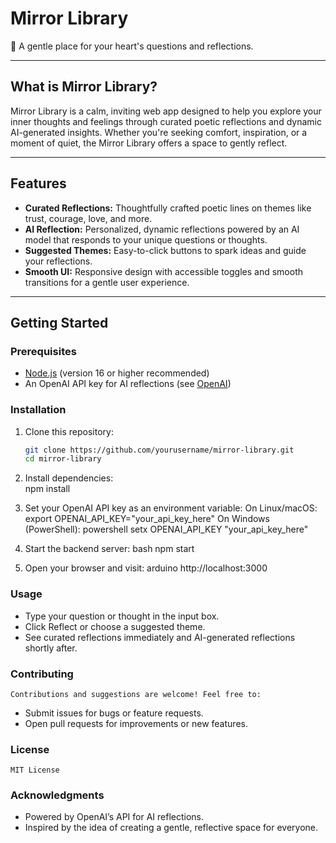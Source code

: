 # Mirror Library

🌿 A gentle place for your heart's questions and reflections.

---

## What is Mirror Library?

Mirror Library is a calm, inviting web app designed to help you explore your inner thoughts and feelings through curated poetic reflections and dynamic AI-generated insights. Whether you're seeking comfort, inspiration, or a moment of quiet, the Mirror Library offers a space to gently reflect.

---

## Features

- **Curated Reflections:** Thoughtfully crafted poetic lines on themes like trust, courage, love, and more.  
- **AI Reflection:** Personalized, dynamic reflections powered by an AI model that responds to your unique questions or thoughts.  
- **Suggested Themes:** Easy-to-click buttons to spark ideas and guide your reflections.  
- **Smooth UI:** Responsive design with accessible toggles and smooth transitions for a gentle user experience.

---

## Getting Started

### Prerequisites

- [Node.js](https://nodejs.org/) (version 16 or higher recommended)  
- An OpenAI API key for AI reflections (see [OpenAI](https://platform.openai.com/signup))  

### Installation

1. Clone this repository:
   ```bash
   git clone https://github.com/yourusername/mirror-library.git
   cd mirror-library

2. Install dependencies:    
    npm install

3. Set your OpenAI API key as an environment variable:
    On Linux/macOS:
        export OPENAI_API_KEY="your_api_key_here"
    On Windows (PowerShell):
        powershell
        setx OPENAI_API_KEY "your_api_key_here"

4. Start the backend server:
        bash
        npm start

5. Open your browser and visit:
    arduino
    http://localhost:3000

### Usage
- Type your question or thought in the input box.
- Click Reflect or choose a suggested theme.
- See curated reflections immediately and AI-generated reflections shortly after.

### Contributing
    Contributions and suggestions are welcome! Feel free to:
- Submit issues for bugs or feature requests.
- Open pull requests for improvements or new features.

### License
    MIT License

### Acknowledgments
- Powered by OpenAI’s API for AI reflections.
- Inspired by the idea of creating a gentle, reflective space for everyone.